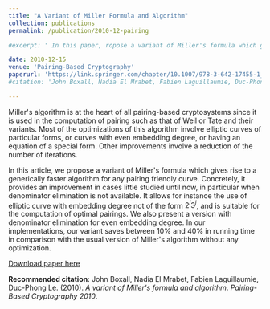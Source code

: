 ```yaml
---
title: "A Variant of Miller Formula and Algorithm"
collection: publications
permalink: /publication/2010-12-pairing

#excerpt: ' In this paper, ropose a variant of Miller's formula which gives rise to a generically faster algorithm for any pairing friendly curve.'

date: 2010-12-15
venue: 'Pairing-Based Cryptography'
paperurl: 'https://link.springer.com/chapter/10.1007/978-3-642-17455-1_26'
#citation: 'John Boxall, Nadia El Mrabet, Fabien Laguillaumie, Duc-Phong Le. (2010). A variant of Miller's formula and algorithm. <i>Pairing 2010</i>.'

---
```


Miller's algorithm is at the heart of all pairing-based cryptosystems since it is used in the computation of pairing such as that of Weil or Tate and their variants. Most of the optimizations of this algorithm involve elliptic curves of particular forms, or curves with even embedding degree, or having an equation of a special form. Other improvements involve a reduction of the number of iterations.

In this article, we propose a variant of Miller's formula which gives rise to a generically faster algorithm for any pairing friendly curve. Concretely, it provides an improvement in cases little studied until now, in particular when denominator elimination is not available. It allows for instance the use of elliptic curve with embedding degree not of the form $2^i3^j$, and is suitable for the computation of optimal pairings. We also present a version with denominator elimination for even embedding degree. In our implementations, our variant saves between $10\%$ and $40\%$ in running time in comparison with the usual version of Miller's algorithm without any optimization.

[Download paper here](https://hal.science/hal-01083368/document)

**Recommended citation**: John Boxall, Nadia El Mrabet, Fabien Laguillaumie, Duc-Phong Le. (2010). *A variant of Miller's formula and algorithm*. <i>Pairing-Based Cryptography 2010</i>.
